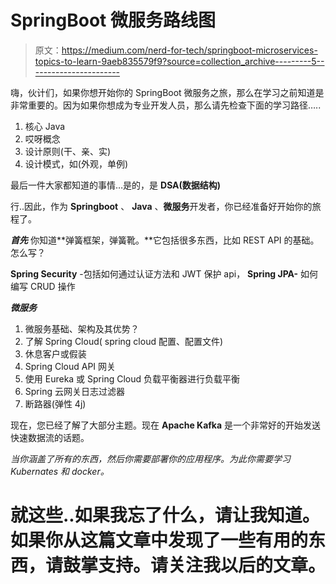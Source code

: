 # SpringBoot 微服务路线图

> 原文：<https://medium.com/nerd-for-tech/springboot-microservices-topics-to-learn-9aeb835579f9?source=collection_archive---------5----------------------->

嗨，伙计们，如果你想开始你的 SpringBoot 微服务之旅，那么在学习之前知道是非常重要的。因为如果你想成为专业开发人员，那么请先检查下面的学习路径…..

1.  核心 Java
2.  哎呀概念
3.  设计原则(干、亲、实)
4.  设计模式，如(外观，单例)

最后一件大家都知道的事情…是的，是 **DSA(数据结构)**

行..因此，作为 **Springboot** 、 **Java** 、**微服务**开发者，你已经准备好开始你的旅程了。

***首先*** 你知道**弹簧框架，弹簧靴。**它包括很多东西，比如 REST API 的基础。怎么写？

**Spring Security** -包括如何通过认证方法和 JWT 保护 api， **Spring JPA-** 如何编写 CRUD 操作

***微服务***

1.  微服务基础、架构及其优势？
2.  了解 Spring Cloud( spring cloud 配置、配置文件)
3.  休息客户或假装
4.  Spring Cloud API 网关
5.  使用 Eureka 或 Spring Cloud 负载平衡器进行负载平衡
6.  Spring 云网关日志过滤器
7.  断路器(弹性 4j)

现在，您已经了解了大部分主题。现在 **Apache Kafka** 是一个非常好的开始发送快速数据流的话题。

*当你涵盖了所有的东西，然后你需要部署你的应用程序。为此你需要学习 Kubernates 和 docker。*

# ****就这些..如果我忘了什么，请让我知道。如果你从这篇文章中发现了一些有用的东西，请鼓掌支持。请关注我以后的文章。****